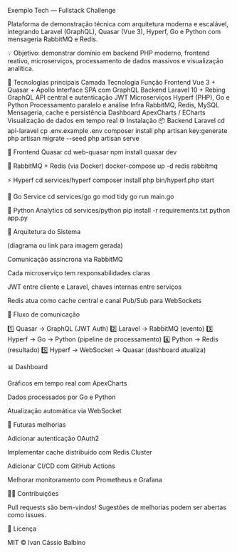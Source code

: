 Exemplo Tech — Fullstack Challenge

Plataforma de demonstração técnica com arquitetura moderna e escalável, integrando Laravel (GraphQL), Quasar (Vue 3), Hyperf, Go e Python com mensageria RabbitMQ e Redis.

💡 Objetivo: demonstrar domínio em backend PHP moderno, frontend reativo, microserviços, processamento de dados massivos e visualização analítica.

🚀 Tecnologias principais
Camada	Tecnologia	Função
Frontend	Vue 3 + Quasar + Apollo	Interface SPA com GraphQL
Backend	Laravel 10 + Rebing GraphQL	API central e autenticação JWT
Microserviços	Hyperf (PHP), Go e Python	Processamento paralelo e análise
Infra	RabbitMQ, Redis, MySQL	Mensageria, cache e persistência
Dashboard	ApexCharts / ECharts	Visualização de dados em tempo real
⚙️ Instalação
📦 Backend Laravel
cd api-laravel
cp .env.example .env
composer install
php artisan key:generate
php artisan migrate --seed
php artisan serve

🧱 Frontend Quasar
cd web-quasar
npm install
quasar dev

🐇 RabbitMQ + Redis (via Docker)
docker-compose up -d redis rabbitmq

⚡ Hyperf
cd services/hyperf
composer install
php bin/hyperf.php start

🐹 Go Service
cd services/go
go mod tidy
go run main.go

🧠 Python Analytics
cd services/python
pip install -r requirements.txt
python app.py

🧩 Arquitetura do Sistema

(diagrama ou link para imagem gerada)

Comunicação assíncrona via RabbitMQ

Cada microserviço tem responsabilidades claras

JWT entre cliente e Laravel, chaves internas entre serviços

Redis atua como cache central e canal Pub/Sub para WebSockets

🔄 Fluxo de comunicação

1️⃣ Quasar → GraphQL (JWT Auth)
2️⃣ Laravel → RabbitMQ (evento)
3️⃣ Hyperf → Go → Python (pipeline de processamento)
4️⃣ Python → Redis (resultado)
5️⃣ Hyperf → WebSocket → Quasar (dashboard atualiza)

📊 Dashboard

Gráficos em tempo real com ApexCharts

Dados processados por Go e Python

Atualização automática via WebSocket

🧠 Futuras melhorias

Adicionar autenticação OAuth2

Implementar cache distribuído com Redis Cluster

Adicionar CI/CD com GitHub Actions

Melhorar monitoramento com Prometheus e Grafana

👨‍💻 Contribuições

Pull requests são bem-vindos!
Sugestões de melhorias podem ser abertas como issues.

📄 Licença

MIT © Ivan Cássio Balbino
